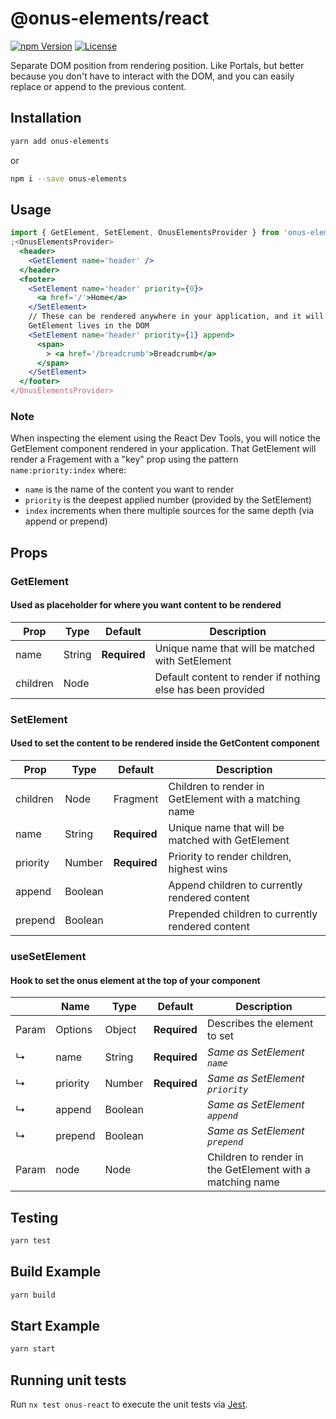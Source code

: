 # @onus-elements/react

[![npm Version](https://img.shields.io/npm/v/@onus-elements/react.svg)](https://www.npmjs.com/package/@onus-elements/react) [![License](https://img.shields.io/npm/l/@onus-elements/react.svg)](https://www.npmjs.com/package/@onus-elements/react)

Separate DOM position from rendering position. Like Portals, but better because you don't have to interact with the DOM, and you can easily replace or append to the previous content.

## Installation

```bash
yarn add onus-elements
```

or

```bash
npm i --save onus-elements
```

## Usage

```jsx
import { GetElement, SetElement, OnusElementsProvider } from 'onus-elements'
;<OnusElementsProvider>
  <header>
    <GetElement name='header' />
  </header>
  <footer>
    <SetElement name='header' priority={0}>
      <a href='/'>Home</a>
    </SetElement>
    // These can be rendered anywhere in your application, and it will appear where
    GetElement lives in the DOM
    <SetElement name='header' priority={1} append>
      <span>
        > <a href='/breadcrumb'>Breadcrumb</a>
      </span>
    </SetElement>
  </footer>
</OnusElementsProvider>
```

### Note

When inspecting the element using the React Dev Tools, you will notice the GetElement component rendered in your application. That GetElement will render a Fragement with a "key" prop using the pattern `name:priority:index` where:

- `name` is the name of the content you want to render
- `priority` is the deepest applied number (provided by the SetElement)
- `index` increments when there multiple sources for the same depth (via append or prepend)

## Props

### GetElement

#### Used as placeholder for where you want content to be rendered

| Prop     | Type   | Default      | Description                                                 |
| -------- | ------ | ------------ | ----------------------------------------------------------- |
| name     | String | **Required** | Unique name that will be matched with SetElement            |
| children | Node   |              | Default content to render if nothing else has been provided |

### SetElement

#### Used to set the content to be rendered inside the GetContent component

| Prop     | Type    | Default      | Description                                           |
| -------- | ------- | ------------ | ----------------------------------------------------- |
| children | Node    | Fragment     | Children to render in GetElement with a matching name |
| name     | String  | **Required** | Unique name that will be matched with GetElement      |
| priority | Number  | **Required** | Priority to render children, highest wins             |
| append   | Boolean |              | Append children to currently rendered content         |
| prepend  | Boolean |              | Prepended children to currently rendered content      |

### useSetElement

#### Hook to set the onus element at the top of your component

|       | Name     | Type    | Default      | Description                                               |
| ----- | -------- | ------- | ------------ | --------------------------------------------------------- |
| Param | Options  | Object  | **Required** | Describes the element to set                              |
| ↳     | name     | String  | **Required** | _Same as SetElement `name`_                               |
| ↳     | priority | Number  | **Required** | _Same as SetElement `priority`_                           |
| ↳     | append   | Boolean |              | _Same as SetElement `append`_                             |
| ↳     | prepend  | Boolean |              | _Same as SetElement `prepend`_                            |
| Param | node     | Node    |              | Children to render in the GetElement with a matching name |

## Testing

```bash
yarn test
```

## Build Example

```bash
yarn build
```

## Start Example

```bash
yarn start
```

## Running unit tests

Run `nx test onus-react` to execute the unit tests via [Jest](https://jestjs.io).
